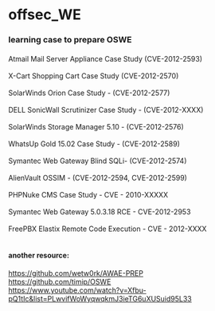 # offsec_WE
### learning case to prepare OSWE


####
Atmail Mail Server Appliance Case Study (CVE-2012-2593) <br><br>
X-Cart Shopping Cart Case Study  (CVE-2012-2570)  <br><br> 
SolarWinds Orion Case Study - (CVE-2012-2577) <br><br> 
DELL SonicWall Scrutinizer Case Study - (CVE-2012-XXXX) <br><br>
SolarWinds Storage Manager 5.10 - (CVE-2012-2576) <br><br>
WhatsUp Gold 15.02 Case Study - (CVE-2012-2589) <br><br>
Symantec Web Gateway Blind SQLi- (CVE-2012-2574) <br><br>
AlienVault OSSIM - (CVE-2012-2594, CVE-2012-2599) <br><br>
PHPNuke CMS Case Study - CVE - 2010-XXXXX <br><br>
Symantec Web Gateway 5.0.3.18 RCE - CVE-2012-2953 <br><br>
FreePBX Elastix Remote Code Execution - CVE - 2012-XXXX <br><br>

#### another resource:  <br>
https://github.com/wetw0rk/AWAE-PREP <br>
https://github.com/timip/OSWE <br>
https://www.youtube.com/watch?v=Xfbu-pQ1tIc&list=PLwvifWoWyqwqkmJ3ieTG6uXUSuid95L33 <br>
